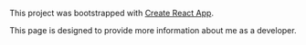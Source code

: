 This project was bootstrapped with [Create React App](https://github.com/facebookincubator/create-react-app).

This page is designed to provide more information about me as a developer.
